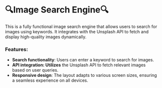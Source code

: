 # 🔍Image Search Engine🔍 
This is a fully functional image search engine that allows users to search for images using keywords. It integrates with the Unsplash API to fetch and display high-quality images dynamically.


### Features:
- **Search functionality**: Users can enter a keyword to search for images.
- **API integration: Utilizes** the Unsplash API to fetch relevant images based on user queries.
- **Responsive design**: The layout adapts to various screen sizes, ensuring a seamless experience on all devices.
